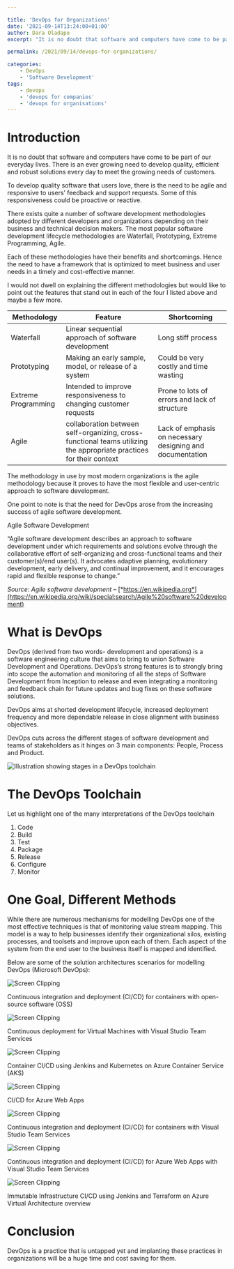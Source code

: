 ```yaml
---

title: 'DevOps for Organizations'
date: '2021-09-14T13:24:00+01:00'
author: Dara Oladapo
excerpt: "It is no doubt that software and computers have come to be part of our everyday lives. There is an ever growing need to develop quality, efficient and robust solutions every day to meet the growing needs of customers.\n\nTo develop quality software that users love, there is the need to be agile and responsive to users’ feedback and support requests. Some of this responsiveness could be proactive or reactive."

permalink: /2021/09/14/devops-for-organizations/

categories:
    - DevOps
    - 'Software Development'
tags:
    - devops
    - 'devops for companies'
    - 'devops for organisations'
---
```


# Introduction

It is no doubt that software and computers have come to be part of our everyday lives. There is an ever growing need to develop quality, efficient and robust solutions every day to meet the growing needs of customers.

To develop quality software that users love, there is the need to be agile and responsive to users’ feedback and support requests. Some of this responsiveness could be proactive or reactive.

There exists quite a number of software development methodologies adopted by different developers and organizations depending on their business and technical decision makers. The most popular software development lifecycle methodologies are Waterfall, Prototyping, Extreme Programming, Agile.

Each of these methodologies have their benefits and shortcomings. Hence the need to have a framework that is optimized to meet business and user needs in a timely and cost-effective manner.

I would not dwell on explaining the different methodologies but would like to point out the features that stand out in each of the four I listed above and maybe a few more.

| Methodology | Feature | Shortcoming |
|---|---|---|
| Waterfall | Linear sequential approach of software development | Long stiff process |
| Prototyping | Making an early sample, model, or release of a system | Could be very costly and time wasting |
| Extreme Programming | Intended to improve responsiveness to changing customer requests | Prone to lots of errors and lack of structure |
| Agile | collaboration between self-organizing, cross-functional teams utilizing the appropriate practices for their context | Lack of emphasis on necessary designing and documentation |

The methodology in use by most modern organizations is the agile methodology because it proves to have the most flexible and user-centric approach to software development.

One point to note is that the need for DevOps arose from the increasing success of agile software development.

Agile Software Development

“Agile software development describes an approach to software development under which requirements and solutions evolve through the collaborative effort of self-organizing and cross-functional teams and their customer(s)/end user(s). It advocates adaptive planning, evolutionary development, early delivery, and continual improvement, and it encourages rapid and flexible response to change.”

*Source: Agile software development –* [*https://en.wikipedia.org*](https://en.wikipedia.org/wiki/special:search/Agile%20software%20development)

# What is DevOps

DevOps (derived from two words- development and operations) is a software engineering culture that aims to bring to union Software Development and Operations. DevOps’s strong features is to strongly bring into scope the automation and monitoring of all the steps of Software Development from Inception to release and even integrating a monitoring and feedback chain for future updates and bug fixes on these software solutions.

DevOps aims at shorted development lifecycle, increased deployment frequency and more dependable release in close alignment with business objectives.

DevOps cuts across the different stages of software development and teams of stakeholders as it hinges on 3 main components: People, Process and Product.

![Illustration showing stages in a DevOps toolchain](./blog-assets/2023/10/illustration-showing-stages-in-a-devops-toolchain.png)

# The DevOps Toolchain

Let us highlight one of the many interpretations of the DevOps toolchain

1. Code
2. Build
3. Test
4. Package
5. Release
6. Configure
7. Monitor

# One Goal, Different Methods

While there are numerous mechanisms for modelling DevOps one of the most effective techniques is that of monitoring value stream mapping. This model is a way to help businesses identify their organizational silos, existing processes, and toolsets and improve upon each of them. Each aspect of the system from the end user to the business itself is mapped and identified.

Below are some of the solution architectures scenarios for modelling DevOps (Microsoft DevOps):

![Screen Clipping](./blog-assets/2023/10/screen-clipping.png)

Continuous integration and deployment (CI/CD) for containers with open-source software (OSS)

![Screen Clipping](./blog-assets/2023/10/screen-clipping-1.png)

Continuous deployment for Virtual Machines with Visual Studio Team Services

![Screen Clipping](./blog-assets/2023/10/screen-clipping-2.png)

Container CI/CD using Jenkins and Kubernetes on Azure Container Service (AKS)

![Screen Clipping](./blog-assets/2023/10/screen-clipping-3.png)

CI/CD for Azure Web Apps

![Screen Clipping](./blog-assets/2023/10/screen-clipping-4.png)

Continuous integration and deployment (CI/CD) for containers with Visual Studio Team Services

![Screen Clipping](./blog-assets/2023/10/screen-clipping-5.png)

Continuous integration and deployment (CI/CD) for Azure Web Apps with Visual Studio Team Services

![Screen Clipping](./blog-assets/2023/10/screen-clipping-6.png)

Immutable Infrastructure CI/CD using Jenkins and Terraform on Azure Virtual Architecture overview

# Conclusion

DevOps is a practice that is untapped yet and implanting these practices in organizations will be a huge time and cost saving for them.